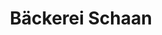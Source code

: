 ---
title: "Bäckerei Schaan"
url: /frankfurt-am-main/baeckerei-schaan-gravensteiner-platz/
shop: Bäckerei
---